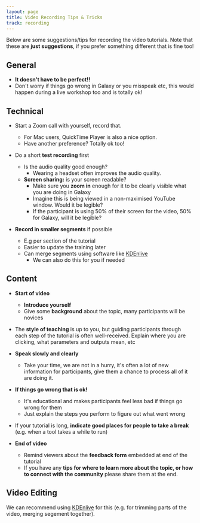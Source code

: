 ```yaml
---
layout: page
title: Video Recording Tips & Tricks
track: recording
---
```


Below are some suggestions/tips for recording the video tutorials. Note
that these are **just suggestions**, if you prefer something different
that is fine too!

## General

- **It doesn't have to be perfect!!**
- Don't worry if things go wrong in Galaxy or you misspeak etc, this would
  happen during a live workshop too and is totally ok!

## Technical

- Start a Zoom call with yourself, record that.
  - For Mac users, QuickTime Player is also a nice option.
  - Have another preference? Totally ok too!


- Do a short **test recording** first
  - Is the audio quality good enough?
    - Wearing a headset often improves the audio quality.
  - **Screen sharing:** is your screen readable?
    - Make sure you **zoom in** enough for it to be clearly visible what you are doing in Galaxy
    - Imagine this is being viewed in a non-maximised YouTube window. Would it be legible?
    - If the participant is using 50% of their screen for the video,     50% for Galaxy, will it be legible?


- **Record in smaller segments** if possible
  - E.g per section of the tutorial
  - Easier to update the training later
  - Can merge segments using software like [KDEnlive](https://kdenlive.org/en/)
    - We can also do this for you if needed


## Content

- **Start of video**
  - **Introduce yourself**
  - Give some **background** about the topic, many participants will be novices


- The **style of teaching** is up to you, but guiding participants through each step of the tutorial is often well-received. Explain where you are clicking, what parameters and outputs mean, etc


- **Speak slowly and clearly**
  - Take your time, we are not in a hurry, it's often a lot of new information
    for participants, give them a chance to process all of it
    are doing it.


- **If things go wrong that is ok!**
  - It's educational and makes participants feel less bad if things go wrong
    for them
  - Just explain the steps you perform to figure out what went wrong


- If your tutorial is long, **indicate good places for people to take
  a break** (e.g. when a tool takes a while to run)


- **End of video**
  - Remind viewers about the **feedback form** embedded at end of the tutorial
  - If you have any **tips for where to learn more about the topic, or how to connect with the community** please share them at the end.


## Video Editing

We can recommend using [KDEnlive](https://kdenlive.org/en/) for this (e.g. for trimming parts of the video, merging segement together).



